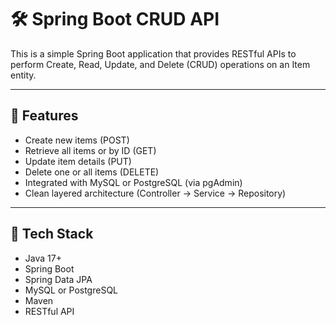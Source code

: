 # 🛠 Spring Boot CRUD API

This is a simple Spring Boot application that provides RESTful APIs to perform Create, Read, Update, and Delete (CRUD) operations on an Item entity.

---

## 🚀 Features

- Create new items (POST)
- Retrieve all items or by ID (GET)
- Update item details (PUT)
- Delete one or all items (DELETE)
- Integrated with MySQL or PostgreSQL (via pgAdmin)
- Clean layered architecture (Controller → Service → Repository)

---

## 🔧 Tech Stack

- Java 17+
- Spring Boot
- Spring Data JPA
- MySQL or PostgreSQL
- Maven
- RESTful API

